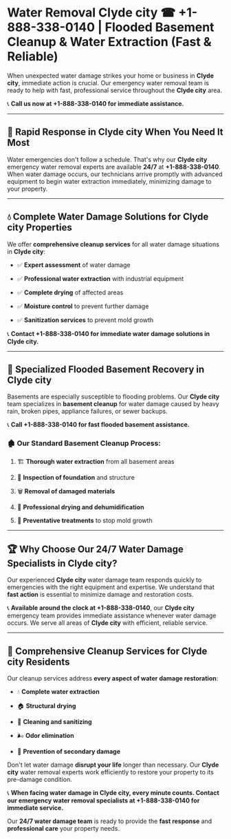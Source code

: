 # Water Removal Clyde city ☎ +1-888-338-0140 | Flooded Basement Cleanup & Water Extraction (Fast & Reliable)

When unexpected water damage strikes your home or business in **Clyde city**, immediate action is crucial. Our emergency water removal team is ready to help with fast, professional service throughout the **Clyde city** area. 

📞 **Call us now at +1-888-338-0140 for immediate assistance.**
---
## 🚀 Rapid Response in Clyde city When You Need It Most
Water emergencies don't follow a schedule. That's why our **Clyde city** emergency water removal experts are available **24/7** at **+1-888-338-0140**. When water damage occurs, our technicians arrive promptly with advanced equipment to begin water extraction immediately, minimizing damage to your property.
---
## 💧 Complete Water Damage Solutions for Clyde city Properties
We offer **comprehensive cleanup services** for all water damage situations in **Clyde city**:
- ✅ **Expert assessment** of water damage  
- ✅ **Professional water extraction** with industrial equipment  
- ✅ **Complete drying** of affected areas  
- ✅ **Moisture control** to prevent further damage  
- ✅ **Sanitization services** to prevent mold growth  
📞 **Contact +1-888-338-0140 for immediate water damage solutions in Clyde city.**
---
## 🌊 Specialized Flooded Basement Recovery in Clyde city
Basements are especially susceptible to flooding problems. Our **Clyde city** team specializes in **basement cleanup** for water damage caused by heavy rain, broken pipes, appliance failures, or sewer backups. 
📞 **Call +1-888-338-0140 for fast flooded basement assistance.**
### 🏚️ Our Standard Basement Cleanup Process:
1. 🏗️ **Thorough water extraction** from all basement areas  
2. 🔎 **Inspection of foundation** and structure  
3. 🗑️ **Removal of damaged materials**  
4. 💨 **Professional drying and dehumidification**  
5. 🚫 **Preventative treatments** to stop mold growth  
---
## 🏆 Why Choose Our 24/7 Water Damage Specialists in Clyde city?
Our experienced **Clyde city** water damage team responds quickly to emergencies with the right equipment and expertise. We understand that **fast action** is essential to minimize damage and restoration costs.
📞 **Available around the clock at +1-888-338-0140**, our **Clyde city** emergency team provides immediate assistance whenever water damage occurs. We serve all areas of **Clyde city** with efficient, reliable service.
---
## 🧹 Comprehensive Cleanup Services for Clyde city Residents
Our cleanup services address **every aspect of water damage restoration**:
- 💧 **Complete water extraction**  
- 🏠 **Structural drying**  
- 🧼 **Cleaning and sanitizing**  
- 🌬️ **Odor elimination**  
- 🚫 **Prevention of secondary damage**  
Don't let water damage **disrupt your life** longer than necessary. Our **Clyde city** water removal experts work efficiently to restore your property to its pre-damage condition.
📞 **When facing water damage in Clyde city, every minute counts. Contact our emergency water removal specialists at +1-888-338-0140 for immediate service.**
Our **24/7 water damage team** is ready to provide the **fast response** and **professional care** your property needs.
